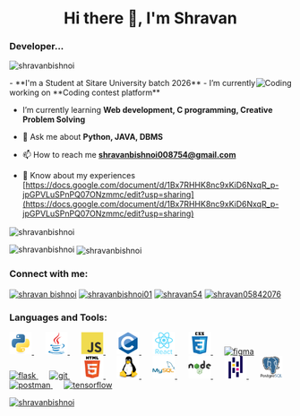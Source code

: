 <h1 align="center">Hi there 👋, I'm Shravan</h1>
<h3 align="left">Developer...</h3>

<p align="left"> <img src="https://komarev.com/ghpvc/?username=shravanbishnoi&label=Profile%20views&color=0e75b6&style=flat" alt="shravanbishnoi" /> </p>
<img align="right" alt="Coding" src="https://camo.githubusercontent.com/5119ee303e5e49cdf23def653b737bede0da49a859a34714d62d9ab518afbbb2/68747470733a2f2f63646e2e6472696262626c652e636f6d2f75736572732f313136323037372f73637265656e73686f74732f333834383931342f70726f6772616d6d65722e676966" data-canonical-src="https://cdn.dribbble.com/users/1162077/screenshots/3848914/programmer.gif" style="max-width: 100%; display: inline-block;" data-target="animated-image.originalImage">
- **I'm a Student at Sitare University batch 2026**
- I’m currently working on **Coding contest platform**

- I’m currently learning **Web development, C programming, Creative Problem Solving**

- 💬 Ask me about **Python, JAVA, DBMS**

- 📫 How to reach me **shravanbishnoi008754@gmail.com**

- 📄 Know about my experiences [https://docs.google.com/document/d/1Bx7RHHK8nc9xKiD6NxqR_p-jpGPVLuSPnPQ07ONzmmc/edit?usp=sharing](https://docs.google.com/document/d/1Bx7RHHK8nc9xKiD6NxqR_p-jpGPVLuSPnPQ07ONzmmc/edit?usp=sharing)

<p><img align="center" src="https://github-readme-streak-stats.herokuapp.com/?user=shravanbishnoi&" alt="shravanbishnoi" /></p>

<p><img align="left" src="https://github-readme-stats.vercel.app/api/top-langs?username=shravanbishnoi&show_icons=true&locale=en&layout=compact" alt="shravanbishnoi" /></p>

<p>&nbsp;<img align="center" src="https://github-readme-stats.vercel.app/api?username=shravanbishnoi&show_icons=true&locale=en" alt="shravanbishnoi" /></p>


<h3 align="left">Connect with me:</h3>
<p align="left">
<a href="https://linkedin.com/in/shravan bishnoi" target="blank"><img align="center" src="https://raw.githubusercontent.com/rahuldkjain/github-profile-readme-generator/master/src/images/icons/Social/linked-in-alt.svg" alt="shravan bishnoi" height="30" width="40" /></a>
<a href="https://www.hackerrank.com/shravanbishnoi01" target="blank"><img align="center" src="https://raw.githubusercontent.com/rahuldkjain/github-profile-readme-generator/master/src/images/icons/Social/hackerrank.svg" alt="shravanbishnoi01" height="30" width="40" /></a>
<a href="https://www.leetcode.com/shravan54" target="blank"><img align="center" src="https://raw.githubusercontent.com/rahuldkjain/github-profile-readme-generator/master/src/images/icons/Social/leet-code.svg" alt="shravan54" height="30" width="40" /></a>
<a href="https://twitter.com/shravan05842076" target="blank"><img align="center" src="https://raw.githubusercontent.com/rahuldkjain/github-profile-readme-generator/master/src/images/icons/Social/twitter.svg" alt="shravan05842076" height="30" width="40" /></a>
</p>
<h3 align="left">Languages and Tools:</h3>
<p align="left"> 
  <a href="https://www.python.org" target="_blank" rel="noreferrer" style="margin-right: 20px;"> 
    <img src="https://raw.githubusercontent.com/devicons/devicon/master/icons/python/python-original.svg" alt="python" width="40" height="40"/> 
  </a> 
  <a href="https://www.java.com" target="_blank" rel="noreferrer" style="margin-right: 20px;"> 
    <img src="https://raw.githubusercontent.com/devicons/devicon/master/icons/java/java-original.svg" alt="java" width="40" height="40"/> 
  </a> 
  <a href="https://developer.mozilla.org/en-US/docs/Web/JavaScript" target="_blank" rel="noreferrer" style="margin-right: 20px;"> 
    <img src="https://raw.githubusercontent.com/devicons/devicon/master/icons/javascript/javascript-original.svg" alt="javascript" width="40" height="40"/> 
  </a> 
  <a href="https://www.cprogramming.com/" target="_blank" rel="noreferrer" style="margin-right: 20px;"> 
    <img src="https://raw.githubusercontent.com/devicons/devicon/master/icons/c/c-original.svg" alt="c" width="40" height="40"/> 
  </a> 
  <a href="https://reactjs.org/" target="_blank" rel="noreferrer" style="margin-right: 20px;"> 
    <img src="https://raw.githubusercontent.com/devicons/devicon/master/icons/react/react-original-wordmark.svg" alt="react" width="40" height="40"/> 
  </a> 
  <a href="https://www.w3schools.com/css/" target="_blank" rel="noreferrer" style="margin-right: 20px;"> 
    <img src="https://raw.githubusercontent.com/devicons/devicon/master/icons/css3/css3-original-wordmark.svg" alt="css3" width="40" height="40"/> 
  </a> 
  <a href="https://www.figma.com/" target="_blank" rel="noreferrer" style="margin-right: 20px;"> 
    <img src="https://www.vectorlogo.zone/logos/figma/figma-icon.svg" alt="figma" width="40" height="40"/> 
  </a> 
  <a href="https://flask.palletsprojects.com/" target="_blank" rel="noreferrer" style="margin-right: 20px;"> 
    <img src="https://www.vectorlogo.zone/logos/pocoo_flask/pocoo_flask-icon.svg" alt="flask" width="40" height="40"/> 
  </a> 
  <a href="https://git-scm.com/" target="_blank" rel="noreferrer" style="margin-right: 20px;"> 
    <img src="https://www.vectorlogo.zone/logos/git-scm/git-scm-icon.svg" alt="git" width="40" height="40"/> 
  </a> 
  <a href="https://www.w3.org/html/" target="_blank" rel="noreferrer" style="margin-right: 20px;"> 
    <img src="https://raw.githubusercontent.com/devicons/devicon/master/icons/html5/html5-original-wordmark.svg" alt="html5" width="40" height="40"/> 
  </a> 
  <a href="https://www.linux.org/" target="_blank" rel="noreferrer" style="margin-right: 20px;"> 
    <img src="https://raw.githubusercontent.com/devicons/devicon/master/icons/linux/linux-original.svg" alt="linux" width="40" height="40"/> 
  </a> 
  <a href="https://www.mysql.com/" target="_blank" rel="noreferrer" style="margin-right: 20px;"> 
    <img src="https://raw.githubusercontent.com/devicons/devicon/master/icons/mysql/mysql-original-wordmark.svg" alt="mysql" width="40" height="40"/> 
  </a> 
  <a href="https://nodejs.org" target="_blank" rel="noreferrer" style="margin-right: 20px;"> 
    <img src="https://raw.githubusercontent.com/devicons/devicon/master/icons/nodejs/nodejs-original-wordmark.svg" alt="nodejs" width="40" height="40"/> 
  </a> 
  <a href="https://pandas.pydata.org/" target="_blank" rel="noreferrer" style="margin-right: 20px;"> 
    <img src="https://raw.githubusercontent.com/devicons/devicon/2ae2a900d2f041da66e950e4d48052658d850630/icons/pandas/pandas-original.svg" alt="pandas" width="40" height="40"/> 
  </a> 
  <a href="https://www.postgresql.org" target="_blank" rel="noreferrer" style="margin-right: 20px;"> 
    <img src="https://raw.githubusercontent.com/devicons/devicon/master/icons/postgresql/postgresql-original-wordmark.svg" alt="postgresql" width="40" height="40"/> 
  </a> 
  <a href="https://postman.com" target="_blank" rel="noreferrer" style="margin-right: 20px;"> 
    <img src="https://www.vectorlogo.zone/logos/getpostman/getpostman-icon.svg" alt="postman" width="40" height="40"/> 
  </a> 
  <a href="https://www.tensorflow.org" target="_blank" rel="noreferrer" style="margin-right: 20px;"> 
    <img src="https://www.vectorlogo.zone/logos/tensorflow/tensorflow-icon.svg" alt="tensorflow" width="40" height="40"/> 
  </a> 
</p>

<p align="left"> <a href="https://github.com/ryo-ma/github-profile-trophy"><img src="https://github-profile-trophy.vercel.app/?username=shravanbishnoi" alt="shravanbishnoi" /></a> </p>
